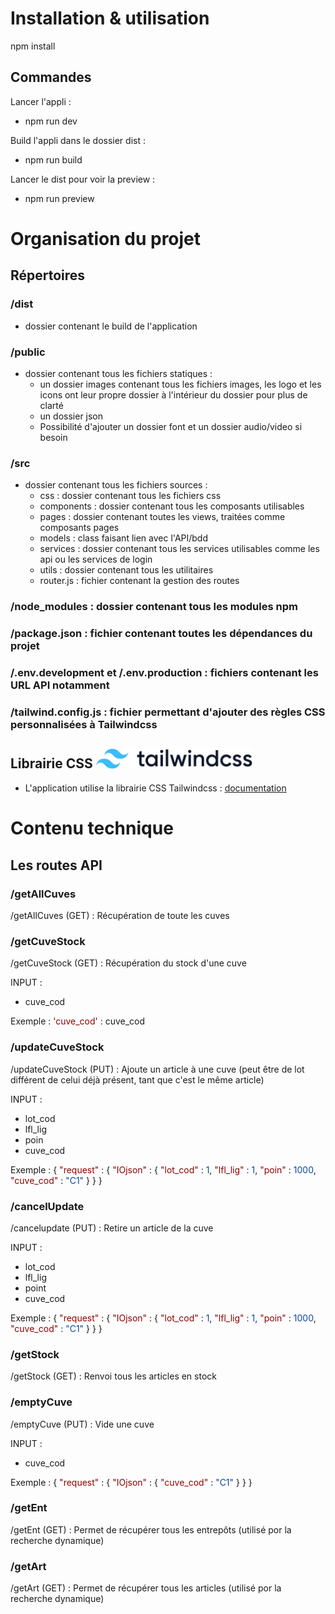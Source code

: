 # Installation & utilisation

npm install

## Commandes

Lancer l'appli :

- npm run dev

Build l'appli dans le dossier dist :

- npm run build

Lancer le dist pour voir la preview :

- npm run preview

# Organisation du projet

## Répertoires

### /dist

- dossier contenant le build de l'application

### /public

- dossier contenant tous les fichiers statiques :
  - un dossier images contenant tous les fichiers images, les logo et les icons ont leur propre dossier à l'intérieur du dossier pour plus de clarté
  - un dossier json
  - Possibilité d'ajouter un dossier font et un dossier audio/video si besoin

### /src

- dossier contenant tous les fichiers sources :
  - css : dossier contenant tous les fichiers css
  - components : dossier contenant tous les composants utilisables
  - pages : dossier contenant toutes les views, traitées comme composants pages
  - models : class faisant lien avec l'API/bdd
  - services : dossier contenant tous les services utilisables comme les api ou les services de login
  - utils : dossier contenant tous les utilitaires
  - router.js : fichier contenant la gestion des routes

### /node_modules : dossier contenant tous les modules npm

### /package.json : fichier contenant toutes les dépendances du projet

### /.env.development et /.env.production : fichiers contenant les URL API notamment

### /tailwind.config.js : fichier permettant d'ajouter des règles CSS personnalisées à Tailwindcss

## Librairie CSS <img src='public/img/logos/tailwind.svg' width="250">

- L'application utilise la librairie CSS Tailwindcss : [documentation](https://tailwindcss.com/docs/installation)

# Contenu technique

## Les routes API

### /getAllCuves
/getAllCuves (GET) : Récupération de toute les cuves

### /getCuveStock
/getCuveStock (GET) : Récupération du stock d'une cuve

INPUT :
- cuve_cod

Exemple :
<span style="color:#8E0000;">'cuve_cod'</span> : cuve_cod

### /updateCuveStock
/updateCuveStock (PUT) : Ajoute un article à une cuve (peut être de lot différent de celui déjà présent, tant que c'est le même article)

INPUT : 
- lot_cod
- lfl_lig
- poin
- cuve_cod

Exemple : 
{
  <span style="color:#8E0000;">"request"</span> : {
    <span style="color:#8E0000;">"IOjson"</span> : {
      <span style="color:#8E0000;">"lot_cod"</span> : <span style="color:#0B489D;">1</span>,
      <span style="color:#8E0000;">"lfl_lig"</span> : <span style="color:#0B489D;">1</span>,
      <span style="color:#8E0000;">"poin"</span> : <span style="color:#0B489D;">1000</span>,
      <span style="color:#8E0000;">"cuve_cod"</span> : <span style="color:#0B489D;">"C1"</span>
    }
  }
}

### /cancelUpdate
/cancelupdate (PUT) : Retire un article de la cuve

INPUT :
- lot_cod
- lfl_lig
- point
- cuve_cod

Exemple : 
{
  <span style="color:#8E0000;">"request"</span> : {
    <span style="color:#8E0000;">"IOjson"</span> : {
      <span style="color:#8E0000;">"lot_cod"</span> : <span style="color:#0B489D;">1</span>,
      <span style="color:#8E0000;">"lfl_lig"</span> : <span style="color:#0B489D;">1</span>,
      <span style="color:#8E0000;">"poin"</span> : <span style="color:#0B489D;">1000</span>,
      <span style="color:#8E0000;">"cuve_cod"</span> : <span style="color:#0B489D;">"C1"</span>
    }
  }
}

### /getStock
/getStock (GET) : Renvoi tous les articles en stock

### /emptyCuve
/emptyCuve (PUT) : Vide une cuve

INPUT : 
- cuve_cod

Exemple : 
{
  <span style="color:#8E0000;">"request"</span> : {
    <span style="color:#8E0000;">"IOjson"</span> : {
      <span style="color:#8E0000;">"cuve_cod"</span> : <span style="color:#0B489D;">"C1"</span>
    }
  }
}

### /getEnt
/getEnt (GET) : Permet de récupérer tous les entrepôts (utilisé por la recherche dynamique)

### /getArt
/getArt (GET) : Permet de récupérer tous les articles (utilisé por la recherche dynamique)
